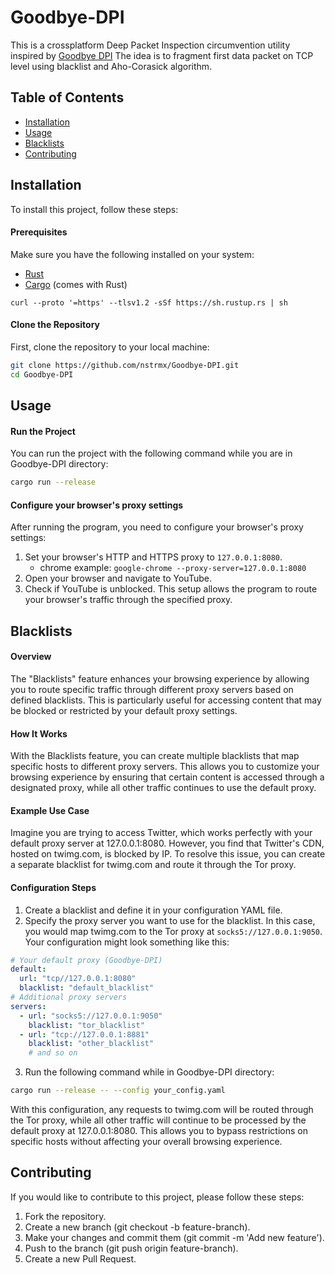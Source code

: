 # Goodbye-DPI
This is a crossplatform Deep Packet Inspection circumvention utility inspired by [Goodbye DPI](https://github.com/ValdikSS/GoodbyeDPI)
The idea is to fragment first data packet on TCP level using blacklist and Aho-Corasick algorithm.

## Table of Contents

- [Installation](#installation)
- [Usage](#usage)
- [Blacklists](#blacklists)
- [Contributing](#contributing)

## Installation
To install this project, follow these steps:

#### Prerequisites
Make sure you have the following installed on your system:

- [Rust](https://www.rust-lang.org/tools/install)
- [Cargo](https://doc.rust-lang.org/cargo/getting-started/installation.html) (comes with Rust)


```
curl --proto '=https' --tlsv1.2 -sSf https://sh.rustup.rs | sh
```

#### Clone the Repository
First, clone the repository to your local machine:

```bash
git clone https://github.com/nstrmx/Goodbye-DPI.git
cd Goodbye-DPI
```

## Usage
#### Run the Project
You can run the project with the following command while you are in Goodbye-DPI directory:

```bash
cargo run --release
```
#### Configure your browser's proxy settings
After running the program, you need to configure your browser's proxy settings:

1. Set your browser's HTTP and HTTPS proxy to `127.0.0.1:8080`.
    - chrome example: `google-chrome --proxy-server=127.0.0.1:8080`
2. Open your browser and navigate to YouTube.
3. Check if YouTube is unblocked.
This setup allows the program to route your browser's traffic through the specified proxy.

## Blacklists
#### Overview
The "Blacklists" feature enhances your browsing experience by allowing you to route specific traffic through different proxy servers based on defined blacklists. This is particularly useful for accessing content that may be blocked or restricted by your default proxy settings.

#### How It Works
With the Blacklists feature, you can create multiple blacklists that map specific hosts to different proxy servers. This allows you to customize your browsing experience by ensuring that certain content is accessed through a designated proxy, while all other traffic continues to use the default proxy.

#### Example Use Case
Imagine you are trying to access Twitter, which works perfectly with your default proxy server at 127.0.0.1:8080. However, you find that Twitter's CDN, hosted on twimg.com, is blocked by IP. To resolve this issue, you can create a separate blacklist for twimg.com and route it through the Tor proxy.

#### Configuration Steps
1. Create a blacklist and define it in your configuration YAML file.
1. Specify the proxy server you want to use for the blacklist. In this case, you would map twimg.com to the Tor proxy at `socks5://127.0.0.1:9050`.
Your configuration might look something like this:
```yaml
# Your default proxy (Goodbye-DPI)
default: 
  url: "tcp//127.0.0.1:8080"
  blacklist: "default_blacklist"
# Additional proxy servers
servers:
  - url: "socks5://127.0.0.1:9050"
    blacklist: "tor_blacklist"
  - url: "tcp://127.0.0.1:8881"
    blacklist: "other_blacklist"
    # and so on
```
3. Run the following command while in Goodbye-DPI directory:
```bash
cargo run --release -- --config your_config.yaml
```
With this configuration, any requests to twimg.com will be routed through the Tor proxy, while all other traffic will continue to be processed by the default proxy at 127.0.0.1:8080. This allows you to bypass restrictions on specific hosts without affecting your overall browsing experience.

## Contributing
If you would like to contribute to this project, please follow these steps:

1. Fork the repository.
2. Create a new branch (git checkout -b feature-branch).
3. Make your changes and commit them (git commit -m 'Add new feature').
4. Push to the branch (git push origin feature-branch).
5. Create a new Pull Request.

